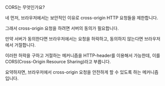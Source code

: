 CORS는 무엇인가요?

네 먼저, 브라우저에서는 보안적인 이유로 cross-origin HTTP 요청들을 제한합니다.

그래서 cross-origin 요청을 하려면 서버의 동의가 필요합니다. 

만약 서버가 동의한다면 브라우저에서는 요청을 허락하고, 동의하지 않는다면 브라우저에서 거절합니다.

이러한 허락을 구하고 거절하는 메커니즘을 HTTP-header를 이용해서 가능한데, 이를 CORS(Cross-Origin Resource Sharing)라고 부릅니다.

요약하자면, 브라우저에서 cross-origin 요청을 안전하게 할 수 있도록 하는 메커니즘입니다.
